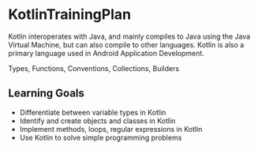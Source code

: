 # KotlinTrainingPlan
Kotlin interoperates with Java, and mainly compiles to Java using the Java Virtual Machine, but can also compile to other languages. Kotlin is also a primary language used in Android Application Development.

Types, Functions, Conventions, Collections, Builders

## Learning Goals
* Differentiate between variable types in Kotlin 
* Identify and create objects and classes in Kotlin 
* Implement methods, loops, regular expressions in Kotlin 
* Use Kotlin to solve simple programming problems 